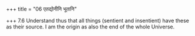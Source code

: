 +++
title = "06 एतद्योनीनि भूतानि"

+++
7.6 Understand thus that all things (sentient and insentient) have these
as their source. I am the origin as also the end of the whole Universe.

